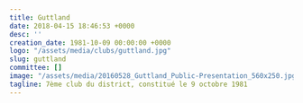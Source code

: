 ```yaml
---
title: Guttland
date: 2018-04-15 18:46:53 +0000
desc: ''
creation_date: 1981-10-09 00:00:00 +0000
logo: "/assets/media/clubs/guttland.jpg"
slug: guttland
committee: []
image: "/assets/media/20160528_Guttland_Public-Presentation_560x250.jpg"
tagline: 7ème club du district, constitué le 9 octobre 1981
---
```

